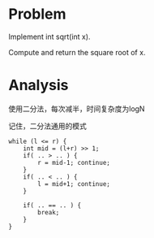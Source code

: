 # Problem

Implement int sqrt(int x).

Compute and return the square root of x.


# Analysis

使用二分法，每次减半，时间复杂度为logN

记住，二分法通用的模式

```
while (l <= r) {
    int mid = (l+r) >> 1;
    if( .. > .. ) {
        r = mid-1; continue;
    }
    if( .. < .. ) {
        l = mid+1; continue;
    }
    
    if( .. == .. ) {
        break;
    }
}
```